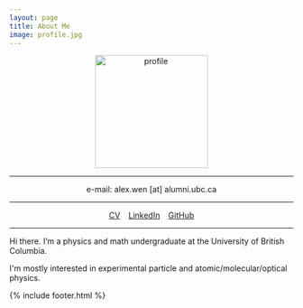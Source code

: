 ```yaml
---
layout: page
title: About Me
image: profile.jpg
---
```


<center><img src="{{ site.github.url }}/assets/img/profile.jpg" alt="profile" width="200"/></center>

---

<center>e-mail: alex.wen [at] alumni.ubc.ca</center>

---

<center> <a href="/assets/files/CV_Alex_Wen.pdf" target="_blank">CV</a> &ensp; <a href="https://www.linkedin.com/in/alex-wen-32a15312a/" target="_blank">LinkedIn</a> &ensp; <a href="https://github.com/alexwenym" target="_blank">GitHub</a> </center>

---

Hi there. I’m a physics and math undergraduate at the University of British Columbia.

I'm mostly interested in experimental particle and atomic/molecular/optical physics.


{% include footer.html %}
